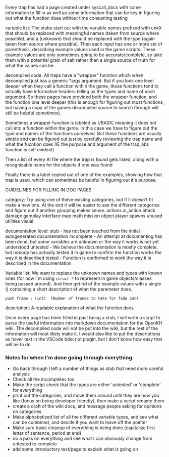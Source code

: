 Every trap has had a page created under syscall_docs with some information to fill in as well as some information that can be key in figuring out what the function does without time consuming testing

variable list: The stubs start out with the variable names prefixed with unkX that should be replaced with meaningful names (taken from source where possible), and a (unknown) that should be replaced with the type (again taken from source where possible). Then each input has one or more set of parenthesis, describing example values used in the game scripts. These example values are only sometimes going to be accurate/complete, so take them with a potential grain of salt rather than a single source of truth for what the values can be.

decompiled code: All traps have a "wrapper" function which when decompiled just has a generic *args argument. But if you look one level deeper when they call a function within the game, those functions tend to actually have informative headers telling us the types and name of each argument. So these pages have provided both the wrapper function, and the function one level deeper (this is enough for figuring out most functions, but having a copy of the games decompiled source to search through will still be helpful sometimes).
    
Sometimes a wrapper function is labeled as //BASIC meaning it does not call into a function within the game. In this case we have to figure out the type and names of the functions ourselved. But these functions are usually simple and can be figured out just by carefully reviewing the trap name and what the fucntion does (IE the purpose and argument of the trap_abs function is self evident)


Then a list of every AI file where the trap is found  gets listed, along with a recognizable name for the objects if one was found

Finally there is a label copied out of one of the examples, showing how that trap is used, which can sometimes be helpful in figuring out it's purpose.



GUIDELINES FOR FILLING IN DOC PAGES

category: Try using one of these existing categories, but if it doesn't fit make a new one. At the end it will be easier to see the different categories and figure out if another grouping makes sense.
actions
ai_action
attack
damage
gamplay
interface
map
math
mission
object
player
spawns
unused
utilities
visual



documentation level:
stub - has not been touched from the initial autogenerated documentation
incomplete - An attempt at documenting has been done, but some variables are unknown or the way it works is not yet understood
untested - We believe the documentation is mostly complete, but nobody has actually tested it in game to confirm the function works the way it is described
tested - Function is confirmed to work the way it is described in the documentation

Variable list: We want to replace the unknown names and types with known ones (for now I'm using `struct *` to represent in game objects/classes being passed around). And then get rid of the example values with a single () containing a short description of what the parameter does.

`push frame ; (int)  (Number of frames to take for fade out)`

description: A readable explanation of what the function does

Once every page has been filled in past being a stub, I will write a script to parse the useful information into markdown documentation for the OpenKH wiki. The decompiled code will not be put into the wiki, but the rest of the information will most likely make it. I would also like to put the descriptions as hover text in the VSCode bdscript plugin, but I don't know how easy that will be to do

### Notes for when I'm done going through everything
- Go back through I left a number of things as stub that need more careful analysis
- Check all the incompletes too
- Make the script check that the types are either 'untested' or 'complete' for everything
- print out the categories, and move them around until they are how you like (focus on being developer friendly), then make a script rename them
- create a draft of the wiki docs, and message people asking for opinions on categories
- Make alphabetized list of all the different variable types, and see what can be combined, and decide if you want to leave off the pointer
- Make sure basic cleanup of everything is being done (capitalize first letter of sentence, period at end)
- do a pass on everything and see what I can obviously change from untested to complete
- add some introductory text/page to explain what is going on